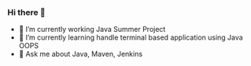 ### Hi there 👋

- 🔭 I’m currently working Java Summer Project
- 🌱 I’m currently learning handle terminal based application using Java OOPS
- 💬 Ask me about Java, Maven, Jenkins




<!--
**rashmoni/rashmoni** is a ✨ _special_ ✨ repository because its `README.md` (this file) appears on your GitHub profile.

Here are some ideas to get you started:

- 🔭 I’m currently working on ...
- 🌱 I’m currently learning ...
- 👯 I’m looking to collaborate on ...
- 🤔 I’m looking for help with ...
- 💬 Ask me about ...
- 📫 How to reach me: ...
- 😄 Pronouns: ...
- ⚡ Fun fact: ...
-->
